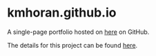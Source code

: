 # kmhoran.github.io

A single-page portfolio hosted on [here](https://kmhoran.github.io) on GitHub.

The details for this project can be found [here](https://github.com/kmhoran/singlePageProfile).
